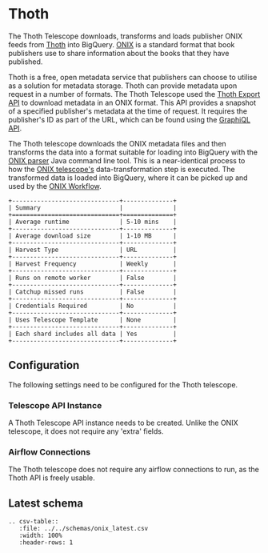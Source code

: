 # Thoth

The Thoth Telescope downloads, transforms and loads publisher ONIX feeds from [Thoth](https://thoth.pub/) into BigQuery. [ONIX](https://www.editeur.org/83/Overview/) is a standard format that book publishers use to share information about the books that they have published.

Thoth is a free, open metadata service that publishers can choose to utilise as a solution for metadata storage. Thoth can provide metadata upon request in a number of formats. The Thoth Telescope used the [Thoth Export API](https://export.thoth.pub/#get-/formats/-format_id-) to download metadata in an ONIX format. This API provides a snapshot of a specified publisher's metadata at the time of request. It requires the publisher's ID as part of the URL, which can be found using the [GraphiQL API](https://api.thoth.pub/graphiql).

The Thoth telescope downloads the ONIX metadata files and then transforms the data into a format suitable for loading into BigQuery with the [ONIX parser](https://github.com/The-Academic-Observatory/onix-parser) Java command line tool. This is a near-identical process to how the [ONIX telescope's](onix.md) data-transformation step is executed. The transformed data is loaded into BigQuery, where it can be picked up and used by the [ONIX Workflow](../workflows/onix_workflow_intro.md).

```eval_rst
+------------------------------+--------------+
| Summary                      |              |
+==============================+==============+
| Average runtime              | 5-10 mins    |
+------------------------------+--------------+
| Average download size        | 1-10 MB      |
+------------------------------+--------------+
| Harvest Type                 | URL          |
+------------------------------+--------------+
| Harvest Frequency            | Weekly       |
+------------------------------+--------------+
| Runs on remote worker        | False        |
+------------------------------+--------------+
| Catchup missed runs          | False        |
+------------------------------+--------------+
| Credentials Required         | No           |
+------------------------------+--------------+
| Uses Telescope Template      | None         |
+------------------------------+--------------+
| Each shard includes all data | Yes          |
+------------------------------+--------------+
```

## Configuration

The following settings need to be configured for the Thoth telescope.

### Telescope API Instance

A Thoth Telescope API instance needs to be created. Unlike the ONIX telescope, it does not require any 'extra' fields.

### Airflow Connections

The Thoth telescope does not require any airflow connections to run, as the Thoth API is freely usable.

## Latest schema

```eval_rst
.. csv-table::
   :file: ../../schemas/onix_latest.csv
   :width: 100%
   :header-rows: 1
```
